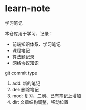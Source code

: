 # learn-note
 学习笔记

本仓库用于学习、记录：
  - 前端知识体系、学习笔记
  - 课程笔记
  - 算法题记录
  - 网络协议知识


git commit type

1. add: 新的笔记
2. del: 删除笔记
3. mod: 复习、二刷、已有笔记上增加
4. dir: 文章结构调整，移动位置

